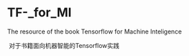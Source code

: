 # TF-_for_MI
The resource of the book Tensorflow for Machine Inteligence
  
  对于书籍面向机器智能的Tensorflow实践
